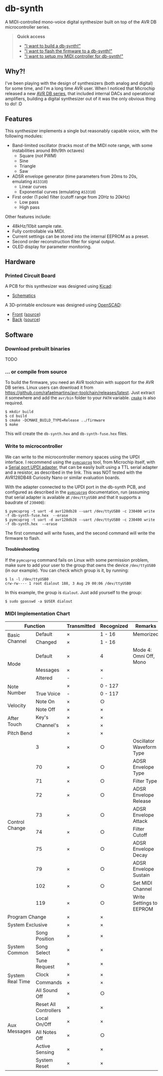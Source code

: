 # db-synth

A MIDI-controlled mono-voice digital synthesizer built on top of the AVR DB microcontroller series.

> **Quick access**
>
> - ["I want to build a db-synth!"](#hardware)
> - ["I want to flash the firmware to a db-synth!"](#software)
> - ["I want to setup my MIDI controller for db-synth!"](#midi-implementation-chart)


## Why?!

I've been playing with the design of synthesizers (both analog and digital) for some time, and I'm a long time AVR user. When I noticed that Microchip released a new [AVR DB series](https://www.microchip.com/en-us/products/microcontrollers-and-microprocessors/8-bit-mcus/avr-mcus/avr-db), that included internal DACs and operational amplifiers, building a digital synthesizer out of it was the only obvious thing to do! :D


## Features

This synthesizer implements a single but reasonably capable voice, with the following modules:

- Band-limited oscillator (tracks most of the MIDI note range, with some instabilities around 8th/9th octaves)
  + Square (*not* PWM)
  + Sine
  + Triangle
  + Saw
- ADSR envelope generator (time parameters from 20ms to 20s, emulating `AS3310`)
  + Linear curves
  + Exponential curves (emulating `AS3310`)
- First order (1 pole) filter (cutoff range from 20Hz to 20kHz)
  + Low pass
  + High pass

Other features include:

- 48kHz/10bit sample rate.
- Fully controllable via MIDI.
- Current settings can be stored into the internal EEPROM as a preset.
- Second order reconstruction filter for signal output.
- OLED display for parameter monitoring.


## Hardware

### Printed Circuit Board

A PCB for this synthesizer was designed using [Kicad](https://www.kicad.org/):

- [Schematics](./pcb/db-synth.pdf)
<!-- - [Interactive Bill of Materials](https://rafaelmartins.github.io/db-synth/ibom/)-->

A 3D-printable enclosure was designed using [OpenSCAD](https://openscad.org/):

- [Front](./3d-models/enclosure-front.stl) ([source](./3d-models/enclosure-front.scad))
- [Back](./3d-models/enclosure-back.stl) ([source](./3d-models/enclosure-back.scad))


## Software

### Download prebuilt binaries

TODO

### ... or compile from source

To build the firmware, you need an AVR toolchain with support for the AVR DB series. Linux users can download it from https://github.com/rafaelmartins/avr-toolchain/releases/latest. Just extract it somewhere and add the `avr/bin` folder to your `PATH` variable. [`cmake`](https://cmake.org/) is also required.

```console
$ mkdir build
$ cd build
$ cmake -DCMAKE_BUILD_TYPE=Release ../firmware
$ make
```

This will create the `db-synth.hex` and `db-synth-fuse.hex` files.

### Write to microcontroller

We can write to the microcontroller memory spaces using the UPDI interface. I recommend using the [`pymcuprog`](https://github.com/microchip-pic-avr-tools/pymcuprog) tool, from Microchip itself, with a [Serial port UPDI adapter](https://github.com/microchip-pic-avr-tools/pymcuprog#serial-port-updi-pyupdi), that can be easily built using a TTL serial adapter and a resistor, as described in the link. This was NOT tested with the AVR128DB48 Curiosity Nano or similar evaluation boards.

With the adapter connected to the UPDI port in the db-synth PCB, and configured as described in the [`pymcuprog`](https://github.com/microchip-pic-avr-tools/pymcuprog) documentation, run (assuming that serial adapter is available at `/dev/ttyUSB0` and that it supports a baudrate of `230400`):

```console
$ pymcuprog -t uart -d avr128db28 --uart /dev/ttyUSB0 -c 230400 write -f db-synth-fuse.hex  --erase
$ pymcuprog -t uart -d avr128db28 --uart /dev/ttyUSB0 -c 230400 write -f db-synth.hex  --erase
```

The first command will write fuses, and the second command will write the firmware to flash.

#### Troubleshooting

If the `pymcuprog` command fails on Linux with some permission problem, make sure to add your user to the group that owns the device `/dev/ttyUSB0` (in our example). You can check which group is it, by running:

```console
$ ls -l /dev/ttyUSB0
crw-rw---- 1 root dialout 188, 3 Aug 29 00:06 /dev/ttyUSB0
```

In this example, the group is `dialout`. Just add yourself to the group:

```console
$ sudo gpasswd -a $USER dialout
```


### MIDI Implementation Chart

<table>
    <thead>
        <tr>
            <th colspan="2">Function</th>
            <th>Transmitted</th>
            <th>Recognized</th>
            <th>Remarks</th>
        </tr>
    </thead>
    <tbody>
        <tr>
            <td rowspan="2">Basic Channel</td>
            <td>Default</td>
            <td>×</td>
            <td>1 - 16</td>
            <td>Memorized</td>
        </tr>
        <tr>
            <td>Changed</td>
            <td>×</td>
            <td>1 - 16</td>
            <td>&nbsp;</td>
        </tr>
        <tr>
            <td rowspan="3">Mode</td>
            <td>Default</td>
            <td>×</td>
            <td>4</td>
            <td>Mode 4: Omni Off, Mono</td>
        </tr>
        <tr>
            <td>Messages</td>
            <td>×</td>
            <td>×</td>
            <td>&nbsp;</td>
        </tr>
        <tr>
            <td>Altered</td>
            <td>-</td>
            <td>-</td>
            <td>&nbsp;</td>
        </tr>
        <tr>
            <td rowspan="2">Note Number</td>
            <td>&nbsp;</td>
            <td>×</td>
            <td>0 - 127</td>
            <td>&nbsp;</td>
        </tr>
        <tr>
            <td>True Voice</td>
            <td>-</td>
            <td>0 - 117</td>
            <td>&nbsp;</td>
        </tr>
        <tr>
            <td rowspan="2">Velocity</td>
            <td>Note On</td>
            <td>×</td>
            <td>○</td>
            <td>&nbsp;</td>
        </tr>
        <tr>
            <td>Note Off</td>
            <td>×</td>
            <td>×</td>
            <td>&nbsp;</td>
        </tr>
        <tr>
            <td rowspan="2">After Touch</td>
            <td>Key's</td>
            <td>×</td>
            <td>×</td>
            <td>&nbsp;</td>
        </tr>
        <tr>
            <td>Channel's</td>
            <td>×</td>
            <td>×</td>
            <td>&nbsp;</td>
        </tr>
        <tr>
            <td colspan="2">Pitch Bend</td>
            <td>×</td>
            <td>×</td>
            <td>&nbsp;</td>
        </tr>
        <tr>
            <td rowspan="10">Control Change</td>
            <td>3</td>
            <td>×</td>
            <td>○</td>
            <td>Oscillator Waveform Type</td>
        </tr>
        <tr>
            <td>70</td>
            <td>×</td>
            <td>○</td>
            <td>ADSR Envelope Type</td>
        </tr>
        <tr>
            <td>71</td>
            <td>×</td>
            <td>○</td>
            <td>Filter Type</td>
        </tr>
        <tr>
            <td>72</td>
            <td>×</td>
            <td>○</td>
            <td>ADSR Envelope Release</td>
        </tr>
        <tr>
            <td>73</td>
            <td>×</td>
            <td>○</td>
            <td>ADSR Envelope Attack</td>
        </tr>
        <tr>
            <td>74</td>
            <td>×</td>
            <td>○</td>
            <td>Filter Cutoff</td>
        </tr>
        <tr>
            <td>75</td>
            <td>×</td>
            <td>○</td>
            <td>ADSR Envelope Decay</td>
        </tr>
        <tr>
            <td>79</td>
            <td>×</td>
            <td>○</td>
            <td>ADSR Envelope Sustain</td>
        </tr>
        <tr>
            <td>102</td>
            <td>×</td>
            <td>○</td>
            <td>Set MIDI Channel</td>
        </tr>
        <tr>
            <td>119</td>
            <td>×</td>
            <td>○</td>
            <td>Write Settings to EEPROM</td>
        </tr>
        <tr>
            <td colspan="2">Program Change</td>
            <td>×</td>
            <td>×</td>
            <td>&nbsp;</td>
        </tr>
        <tr>
            <td colspan="2">System Exclusive</td>
            <td>×</td>
            <td>×</td>
            <td>&nbsp;</td>
        </tr>
        <tr>
            <td rowspan="3">System Common</td>
            <td>Song Position</td>
            <td>×</td>
            <td>×</td>
            <td>&nbsp;</td>
        </tr>
        <tr>
            <td>Song Select</td>
            <td>×</td>
            <td>×</td>
            <td>&nbsp;</td>
        </tr>
        <tr>
            <td>Tune Request</td>
            <td>×</td>
            <td>×</td>
            <td>&nbsp;</td>
        </tr>
        <tr>
            <td rowspan="2">System Real Time</td>
            <td>Clock</td>
            <td>×</td>
            <td>×</td>
            <td>&nbsp;</td>
        </tr>
        <tr>
            <td>Commands</td>
            <td>×</td>
            <td>×</td>
            <td>&nbsp;</td>
        </tr>
        <tr>
            <td rowspan="6">Aux Messages</td>
            <td>All Sound Off</td>
            <td>×</td>
            <td>○</td>
            <td>&nbsp;</td>
        </tr>
        <tr>
            <td>Reset All Controllers</td>
            <td>×</td>
            <td>×</td>
            <td>&nbsp;</td>
        </tr>
        <tr>
            <td>Local On/Off</td>
            <td>×</td>
            <td>×</td>
            <td>&nbsp;</td>
        </tr>
        <tr>
            <td>All Notes Off</td>
            <td>×</td>
            <td>○</td>
            <td>&nbsp;</td>
        </tr>
        <tr>
            <td>Active Sensing</td>
            <td>×</td>
            <td>×</td>
            <td>&nbsp;</td>
        </tr>
        <tr>
            <td>System Reset</td>
            <td>×</td>
            <td>×</td>
            <td>&nbsp;</td>
        </tr>
    </tbody>
</table>
